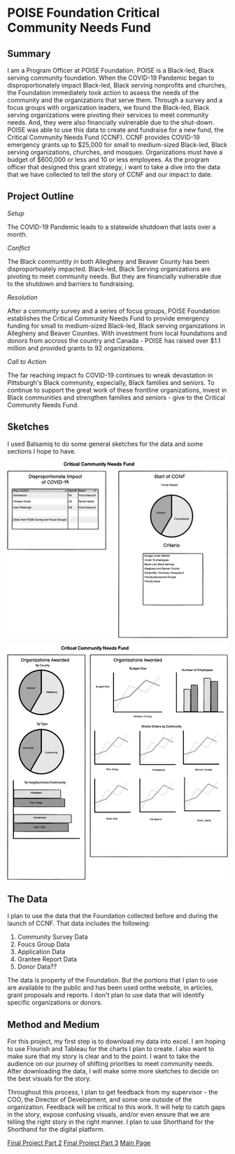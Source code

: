 # **POISE Foundation Critical Community Needs Fund**

## **Summary**

I am a Program Officer at POISE Foundation. POISE is a Black-led, Black serving community foundation.
When the COVID-19 Pandemic began to disproportionately impact Black-led, Black serving nonprofits and churches, the Foundation immediately took action to assess the needs of the community and the organizations that serve them.
Through a survey and a focus groups with organization leaders, we found the Black-led, Black serving organizations were pivoting their services to meet community needs. And, they were also financially vulnerable due to the shut-down.
POISE was able to use this data to create and fundraise for a new fund, the Critical Community Needs Fund (CCNF).
CCNF provides COVID-19 emergency grants up to $25,000 for small to medium-sized Black-led, Black serving organizations, churches, and mosques.
Organizations must have a budget of $600,000 or less and 10 or less employees.  As the program officer that designed this grant strategy, i want to take a dive into the data that we have collected to tell the story of CCNF and our impact to date.


## **Project Outline**

*Setup*

The COVID-19 Pandemic leads to a statewide shutdown that lasts over a month.

*Conflict*

The Black communtity in both Allegheny and Beaver County has been disproportioately impacted.  Black-led, Black Serving organizations are pivoting to meet community needs.  But they are financially vulnerable due to the shutdown and barriers to fundraising.

*Resolution*

After a communty survey and a series of focus groups, POISE Foundation establishes the Critical Community Needs Fund to provide emergency funding for small to medium-sized Black-led, Black serving organizations in Allegheny and Beaver Counties.  With investment from local foundations and donors from accross the country and Canada - POISE has raised over $1.1 million and provided grants to 92 organizations.

*Call to Action*

The far reaching impact fo COVID-19 continues to wreak devastation in Pittsburgh's Black community, especially, Black families and seniors. To continue to support the great work of these frontline organizations, invest in Black communities and strengthen families and seniors - give to the Critical Community Needs Fund.

## **Sketches**

I used Balsamiq to do some general sketches for the data and some sections I hope to have.

![CCNF1](CCNFWF1.png)

![CCNF2](CCNFWF2.png)

## **The Data**

I plan to use the data that the Foundation collected before and during the launch of CCNF. That data includes the following:
1. Community Survey Data
2. Foucs Group Data
3. Application Data
4. Grantee Report Data
5. Donor Data??

The data is property of the Foundation.  But the portions that I plan to use are available to the public and has been used onthe website, in articles, grant proposals and reports.  I don't plan to use data that will identify specific organizations or donors.

## **Method and Medium**

For this project, my first step is to download my data into excel. I am hoping to use Flourish and Tableau for the charts I plan to create. I also want to make sure that my story is clear and to the point. I want to take the audience on our journey of shifting priorities to meet community needs. After downloading the data, I will make some more sketches to decide on the best visuals for the story.

Throughout this process, I plan to get feedback from my supervisor - the COO, the Director of Development, and some one outside of the organization. Feedback will be critical to this work. It will help to catch gaps in the story, expose confusing visuals, and/or even ensure that we are telling the right story in the right manner. I plan to use Shorthand for the Shorthand for the digital platform.

[Final Project Part 2](/final_project_part2.md)
[Final Project Part 3](/final_project_part3.md)
[Main Page](/README.md)

